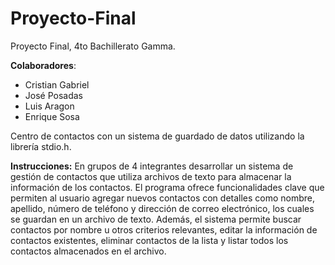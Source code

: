 # Proyecto-Final
Proyecto Final, 4to Bachillerato Gamma.

**Colaboradores**:
- Cristian Gabriel
- José Posadas
- Luis Aragon
- Enrique Sosa

Centro de contactos con un sistema de guardado de datos utilizando la librería stdio.h.

**Instrucciones:** En grupos de 4 integrantes desarrollar un sistema de gestión de contactos que utiliza archivos de texto para almacenar la información de los contactos. El programa ofrece funcionalidades clave que permiten al usuario agregar nuevos contactos con detalles como nombre, apellido, número de teléfono y dirección de correo electrónico, los cuales se guardan en un archivo de texto. Además, el sistema permite buscar contactos por nombre u otros criterios relevantes, editar la información de contactos existentes, eliminar contactos de la lista y listar todos los contactos almacenados en el archivo.